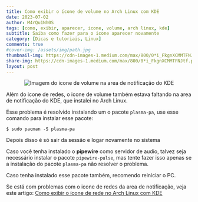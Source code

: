 ```yaml
---
title: Como exibir o ícone de volume no Arch Linux com KDE
date: 2023-07-02
author: M4rQu1Nh0S
tags: [como, exibir, aparecer, icone, volume, arch linux, kde]
subtitle: Saiba como fazer para o icone aparecer novamente
category: [Dicas e tutoriais, Linux]
comments: true
#cover-img: /assets/img/path.jpg
thumbnail-img: https://cdn-images-1.medium.com/max/800/0*i_FkgnXCMMTFNJtf.png
share-img: https://cdn-images-1.medium.com/max/800/0*i_FkgnXCMMTFNJtf.png
layout: post
---
```


<p align='center'><img alt='Imagem do icone de volume na area de notificação do KDE' src="https://cdn-images-1.medium.com/max/800/0*i_FkgnXCMMTFNJtf.png"/></p>
Além do icone de redes, o icone de volume também estava faltando na area de notificação do KDE, que instalei no Arch Linux.

Esse problema é resolvido instalando um o pacote `plasma-pa`, use esse comando para instalar esse pacote:

    $ sudo pacman -S plasma-pa

Depois disso é só sair da sessão e logar novamente no sistema

Caso você tenha instalado o **pipewire** como servidor de audio, talvez seja necessário instalar o pacote `pipewire-pulse`, mas tente fazer isso apenas se a instalação do pacote `plasma-pa` não resolver o problema.

Caso tenha instalado esse pacote também, recomendo reiniciar o PC.

Se está com problemas com o icone de redes da area de notificação, veja este artigo:
[Como exibir o ícone de rede no Arch Linux com KDE](https://marcosfs93.github.io/2023-07-02-como-exibir-icone-rede-kde-arch-linux/)

